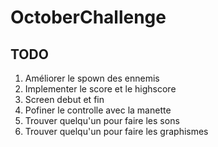 OctoberChallenge
================

TODO
----

1. Améliorer le spown des ennemis
2. Implementer le score et le highscore
3. Screen debut et fin
4. Pofiner le controlle avec la manette
5. Trouver quelqu'un pour faire les sons
6. Trouver quelqu'un pour faire les graphismes


